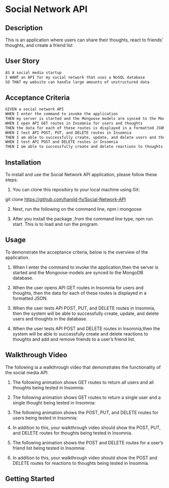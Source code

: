 # Social Network API

## Description

This is an application where users can share their thoughts, react to friends’ thoughts, and create a friend list


## User Story

```md
AS A social media startup
I WANT an API for my social network that uses a NoSQL database
SO THAT my website can handle large amounts of unstructured data
```

## Acceptance Criteria

```md
GIVEN a social network API
WHEN I enter the command to invoke the application
THEN my server is started and the Mongoose models are synced to the MongoDB database
WHEN I open API GET routes in Insomnia for users and thoughts
THEN the data for each of these routes is displayed in a formatted JSON
WHEN I test API POST, PUT, and DELETE routes in Insomnia
THEN I am able to successfully create, update, and delete users and thoughts in my database
WHEN I test API POST and DELETE routes in Insomnia
THEN I am able to successfully create and delete reactions to thoughts and add and remove friends to a user’s friend list
```

## Installation

To install and use the Social Network API application, please follow these steps:

1. You can clone this repository to your local machine using Git:

git clone https://github.com/harold-fv/Social-Network-API

2. Next, run the following on the command line, npm i mongoose


3. After you install the package ,from the command line type, npm run start. This is to load and run the program.



## Usage

To demonstrate the acceptance criteria, below is the overview of the application.

1. When I enter the command to invoke the application,then the server is started and the Mongoose models are synced to the MongoDB database.


2. When the user opens API GET routes in Insomnia for users and thoughts, then the data for each of these routes is displayed in a formatted JSON.


3. When the user tests API POST, PUT, and DELETE routes in Insomnia, then the system will be able to successfully create, update, and delete users and thoughts in the database.


4. When the user tests API POST and DELETE routes in Insomnia,then the system will be able to successfully create and delete reactions to thoughts and add and remove friends to a user’s friend list.


## Walkthrough Video

The following ia a walkthrough video that demonstrates the functionality of the social media API. 


1. The following animation shows GET routes to return all users and all thoughts being tested in Insomnia:


2. The following animation shows GET routes to return a single user and a single thought being tested in Insomnia:


3. The following animation shows the POST, PUT, and DELETE routes for users being tested in Insomnia:

4. In addition to this, your walkthrough video should show the POST, PUT, and DELETE routes for thoughts being tested in Insomnia.

5. The following animation shows the POST and DELETE routes for a user’s friend list being tested in Insomnia:


6. In addition to this, your walkthrough video should show the POST and DELETE routes for reactions to thoughts being tested in Insomnia.

## Getting Started


